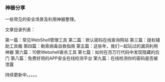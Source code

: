### 神器分享

一些常见的安全场景及利用神器整理。

文章目录列表：

第一篇：常见WebShell管理工具
第二篇：默认密码在线查询网站
第三篇：提权辅助工具箱
第四篇：勒索病毒自救指南 
第五篇：这些年，我们一起玩过的漏洞利用神器 
第六篇：10款Webshell查杀工具 
第七篇：如何在百万行代码中发现隐藏的后门 
第八篇：免费好用的APP安全在线检测平台 
第九篇：在线检测你的密码是否被泄露 


持续更新中。。。。。